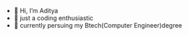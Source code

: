 - 👋 Hi, I’m Aditya
- 👀 just a coding enthusiastic
- 🌱 currently persuing my Btech(Computer Engineer)degree

<!---
aditya-81/aditya-81 is a ✨ special ✨ repository because its `README.md` (this file) appears on your GitHub profile.
You can click the Preview link to take a look at your changes.
--->
